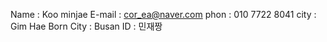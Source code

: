 Name : Koo minjae
E-mail : cor_ea@naver.com
phon : 010 7722 8041
city : Gim Hae
Born City : Busan
ID : 민재짱